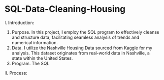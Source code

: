 # SQL-Data-Cleaning-Housing

I. Introduction:
  1. Purpose.
  In this project, I employ the SQL program to effectively cleanse and structure data, facilitating seamless analysis of trends and numerical information.
  2. Data.
  I utilize the Nashville Housing Data sourced from Kaggle for my analysis. This dataset originates from real-world data in Nashville, a state within the United States.
  3. Program.
  The SQL

II. Process:

     

